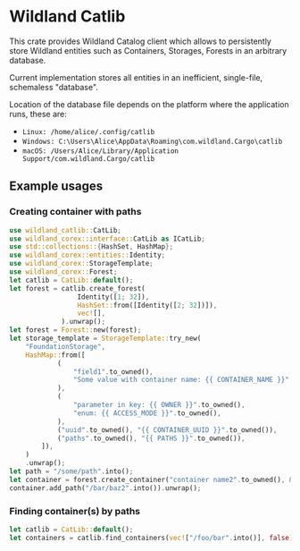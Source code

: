 # Wildland Catlib

This crate provides Wildland Catalog client which allows to persistently store Wildland entities
such as Containers, Storages, Forests in an arbitrary database.

Current implementation stores all entities in an inefficient, single-file, schemaless "database".

Location of the database file depends on the platform where the application runs, these are:

- `Linux: /home/alice/.config/catlib`
- `Windows: C:\Users\Alice\AppData\Roaming\com.wildland.Cargo\catlib`
- `macOS: /Users/Alice/Library/Application Support/com.wildland.Cargo/catlib`

## Example usages

### Creating container with paths

```rust
use wildland_catlib::CatLib;
use wildland_corex::interface::CatLib as ICatLib;
use std::collections::{HashSet, HashMap};
use wildland_corex::entities::Identity;
use wildland_corex::StorageTemplate;
use wildland_corex::Forest;
let catlib = CatLib::default();
let forest = catlib.create_forest(
                 Identity([1; 32]),
                 HashSet::from([Identity([2; 32])]),
                 vec![],
             ).unwrap();
let forest = Forest::new(forest);
let storage_template = StorageTemplate::try_new(
    "FoundationStorage",
    HashMap::from([
            (
                "field1".to_owned(),
                "Some value with container name: {{ CONTAINER_NAME }}".to_owned(),
            ),
            (
                "parameter in key: {{ OWNER }}".to_owned(),
                "enum: {{ ACCESS_MODE }}".to_owned(),
            ),
            ("uuid".to_owned(), "{{ CONTAINER_UUID }}".to_owned()),
            ("paths".to_owned(), "{{ PATHS }}".to_owned()),
        ]),
    )
    .unwrap();
let path = "/some/path".into();
let container = forest.create_container("container name2".to_owned(), &storage_template, path).unwrap();
container.add_path("/bar/baz2".into()).unwrap();
```

### Finding container(s) by paths

```rust
let catlib = CatLib::default();
let containers = catlib.find_containers(vec!["/foo/bar".into()], false).unwrap();
```
